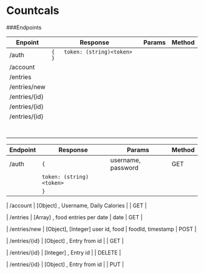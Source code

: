 Countcals
==========

###Endpoints

| Enpoint       | Response                       | Params | Method |
|---------------|--------------------------------|--------|--------|
| /auth         | `{   token: (string)<token> }` |        |        |
| /account      |                                |        |        |
| /entries      |                                |        |        |
| /entries/new  |                                |        |        |
| /entries/{id} |                                |        |        |
| /entries/{id} |                                |        |        |
| /entries/{id} |                                |        |        |
|               |                                |        |        |
|               |                                |        |        |
|               |                                |        |        |
|               |                                |        |        |
|               |                                |        |        |
|               |                                |        |        |
|               |                                |        |        |

| Endpoint | Response                                 | Params                                | Method |
| -------- | --------                                 | ------                                | ------ |
| /auth    | `{ `                                     | username, password                    | GET    |
|          |    `token: (string)<token>`              |
|          | `}`



| /account 
| [Object] , Username, Daily Calories 
| 
| GET |


| /entries 
| [Array] , food entries per date 
| date 
| GET |


| /entries/new 
| [Object], [Integer] user id, food 
| foodId, timestamp 
| POST |


| /entries/{id} 
| [Object] , Entry from id 
| 
| GET |


| /entries/{id} 
| [Integer] , Entry id 
| 
| DELETE |

| /entries/{id} 
| [Object] , Entry from id 
| 
| PUT |

